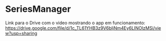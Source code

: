 # SeriesManager

Link para o Drive com o video mostrando o app em funcionamento: https://drive.google.com/file/d/1c_TL61YHB3z9V6bljNm4Ey6LINOlzMSi/view?usp=sharing
